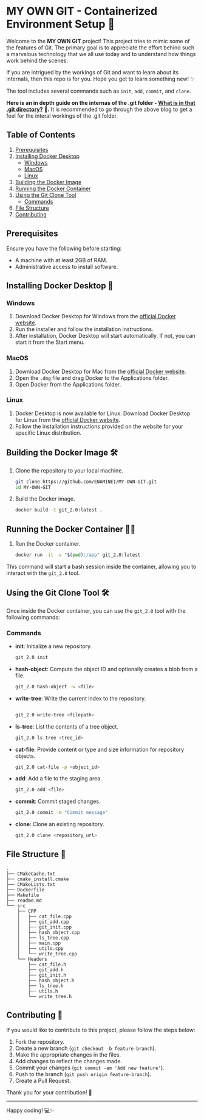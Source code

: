 # MY OWN GIT - Containerized Environment Setup 🚀

Welcome to the **MY OWN GIT** project! This project tries to mimic some of the features of Git. The primary goal is to appreciate the effort behind such a marvelous technology that we all use today and to understand how things work behind the scenes.

If you are intrigued by the workings of Git and want to learn about its internals, then this repo is for you. Hope you get to learn something new! ✨

The tool includes several commands such as `init`, `add`, `commit`, and `clone`.

**Here is an in depth guide on the internas of the .git folder - [What is in that .git directory?](https://blog.meain.io/2023/what-is-in-dot-git/) 🤯.**
It is recommended to go through the above blog to get a feel for the interal workings of the .git folder.

## Table of Contents

1. [Prerequisites](#prerequisites)
2. [Installing Docker Desktop](#installing-docker-desktop)
   - [Windows](#windows)
   - [MacOS](#macos)
   - [Linux](#linux)
3. [Building the Docker Image](#building-the-docker-image)
4. [Running the Docker Container](#running-the-docker-container)
5. [Using the Git Clone Tool](#using-the-git-clone-tool)
   - [Commands](#commands)
6. [File Structure](#file-structure)
7. [Contributing](#contributing)

## Prerequisites

Ensure you have the following before starting:
- A machine with at least 2GB of RAM.
- Administrative access to install software.

## Installing Docker Desktop 🐳

### Windows

1. Download Docker Desktop for Windows from the [official Docker website](https://www.docker.com/products/docker-desktop).
2. Run the installer and follow the installation instructions.
3. After installation, Docker Desktop will start automatically. If not, you can start it from the Start menu.

### MacOS

1. Download Docker Desktop for Mac from the [official Docker website](https://www.docker.com/products/docker-desktop).
2. Open the `.dmg` file and drag Docker to the Applications folder.
3. Open Docker from the Applications folder.

### Linux

1. Docker Desktop is now available for Linux. Download Docker Desktop for Linux from the [official Docker website](https://www.docker.com/products/docker-desktop).
2. Follow the installation instructions provided on the website for your specific Linux distribution.

## Building the Docker Image 🛠️

1. Clone the repository to your local machine.
   ```bash
   git clone https://github.com/ENAMINE1/MY-OWN-GIT.git
   cd MY-OWN-GIT
   ```
2. Build the Docker image.
   ```bash
   docker build -t git_2.0:latest .
   ```

## Running the Docker Container 🏃‍♂️

1. Run the Docker container.
   ```bash
   docker run -it -v "$(pwd):/app" git_2.0:latest
   ```

This command will start a bash session inside the container, allowing you to interact with the `git_2.0` tool.

## Using the Git Clone Tool 🛠️

Once inside the Docker container, you can use the `git_2.0` tool with the following commands:

### Commands

- **init**: Initialize a new repository.
  ```bash
  git_2.0 init
  ```

- **hash-object**: Compute the object ID and optionally creates a blob from a file.
   ```bash
   git_2.0 hash-object -w <file>
   ```

- **write-tree**: Write the current index to the repository.
   ```bash

   git_2.0 write-tree <filepath>
   ```

- **ls-tree**: List the contents of a tree object.
   ```bash
   git_2.0 ls-tree <tree_id>
   ```

- **cat-file**: Provide content or type and size information for repository objects.
   ```bash
   git_2.0 cat-file -p <object_id>
   ```

- **add**: Add a file to the staging area.
  ```bash
  git_2.0 add <file>
  ```

- **commit**: Commit staged changes.
  ```bash
  git_2.0 commit -m "Commit message"
  ```

- **clone**: Clone an existing repository.
  ```bash
  git_2.0 clone <repository_url>
  ```

## File Structure 📂

```
.
├── CMakeCache.txt
├── cmake_install.cmake
├── CMakeLists.txt
├── Dockerfile
├── Makefile
├── readme.md
└── src
    ├── CPP
    │   ├── cat_file.cpp
    │   ├── git_add.cpp
    │   ├── git_init.cpp
    │   ├── hash_object.cpp
    │   ├── ls_tree.cpp
    │   ├── main.cpp
    │   ├── utils.cpp
    │   └── write_tree.cpp
    └── Headers
        ├── cat_file.h
        ├── git_add.h
        ├── git_init.h
        ├── hash_object.h
        ├── ls_tree.h
        ├── utils.h
        └── write_tree.h
```

## Contributing 🤝

If you would like to contribute to this project, please follow the steps below:

1. Fork the repository.
2. Create a new branch (`git checkout -b feature-branch`).
3. Make the appropriate changes in the files.
4. Add changes to reflect the changes made.
5. Commit your changes (`git commit -am 'Add new feature'`).
6. Push to the branch (`git push origin feature-branch`).
7. Create a Pull Request.

Thank you for your contribution! 🌟

---

Happy coding! 💻✨